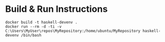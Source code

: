 # Build & Run Instructions
```
docker build -t haskell-devenv .
docker run --rm -d -ti -v C:\Users\MyUser\repos\MyRepository:/home/ubuntu/MyRepository haskell-devenv /bin/bash
```
